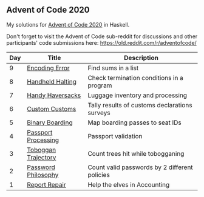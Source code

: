 ## Advent of Code 2020

My solutions for [Advent of Code 2020](http://adventofcode.com/2020) in Haskell.

Don't forget to visit the Advent of Code sub-reddit for discussions and other participants' code submissions here: https://old.reddit.com/r/adventofcode/

Day | Title | Description
--- | --- | ---
9 | [Encoding Error](./src/Day09.hs) | Find sums in a list
8 | [Handheld Halting](./src/Day08.hs) | Check termination conditions in a program
7 | [Handy Haversacks](./src/Day07.hs) | Luggage inventory and processing
6 | [Custom Customs](./src/Day06.hs) | Tally results of customs declarations surveys
5 | [Binary Boarding](./src/Day05.hs) | Map boarding passes to seat IDs
4 | [Passport Processing](./src/Day04.hs) | Passport validation
3 | [Toboggan Trajectory](./src/Day03.hs) | Count trees hit while tobogganing
2 | [Password Philosophy](./src/Day02.hs) | Count valid passwords by 2 different policies
1 | [Report Repair](./src/Day01.hs) | Help the elves in Accounting
